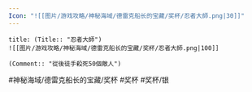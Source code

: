 ```yaml
---
Icon: "![[图片/游戏攻略/神秘海域/德雷克船长的宝藏/奖杯/忍者大師.png|30]]"
---
```

```ad-common-silver-trophy
title: (Title:: "忍者大師")
![[图片/游戏攻略/神秘海域/德雷克船长的宝藏/奖杯/忍者大師.png|100]]

(Comment:: "從後徒手殺死50個敵人")
```

#神秘海域/德雷克船长的宝藏/奖杯 #奖杯 #奖杯/银

